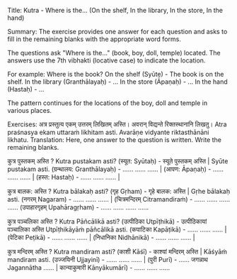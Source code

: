 Title: Kutra - Where is the... (On the shelf, In the library, In the store, In the hand)

Summary:
The exercise provides one answer for each question and asks to fill in the remaining blanks with the appropriate word forms.

The questions ask "Where is the..." (book, boy, doll, temple) located. The answers use the 7th vibhakti (locative case) to indicate the location.

For example:
Where is the book? 
On the shelf (Syūte) - The book is on the shelf.
In the library (Granthālayaḥ) - ...
In the store (Āpaṇaḥ) - ...
In the hand (Hastaḥ) - ...

The pattern continues for the locations of the boy, doll and temple in various places.

Exercises:
अत्र प्रस्तुत्य एकम् उत्तरम् लिखितम् अस्ति। अवरान् विद्यन्ते रिक्तस्थानानि लिखतु।
Atra praśnasya ekam uttaraṁ likhitam asti. Avarāṇe vidyante riktasthānāni likhatu.
Translation: Here, one answer to the question is written. Write the remaining blanks.

कुत्र पुस्तकम् अस्ति ? Kutra pustakam asti?
(स्यूत: Syūtaḥ) - स्यूते पुस्तकम् अस्ति |
Syūte pustakam asti.
(ग्रन्थालय: Granthālayaḥ) - ...... ...... ...... |
(आपण: Āpaṇaḥ) - ...... ...... ...... |
(हस्त: Hastaḥ) - ...... ...... ...... |

कुत्र बालक: अस्ति ? Kutra bālakaḥ asti?
(गृह Gṛham) - गृहे बालक: अस्ति | Gṛhe bālakaḥ asti.
(नगरम् Nagaram) - ...... ...... ...... |
(चित्रमन्दिरम् Citramandiraṁ) - ...... ...... ...... ......
(उपाहारगृहम् Upahāragṛham) - ...... ...... ...... ......

कुत्र पञ्चलिका अस्ति ? Kutra Pāñcālikā asti?
(उत्पीठिका Utpīṭhikā) - उत्पीठिकायां पञ्चालिका अस्ति
Utpīṭhikāyāṁ pāñcālikā asti.
(कपाटिका Kapāṭikā) - ...... ...... ...... |
(पेटिका Peṭikā) - ...... ...... ...... |
(निधानिका Nidhānikā) - ...... ...... ...... |

कुत्र मन्दिरम् अस्ति ? Kutra mandiram asti?
(काशी Kāśī) - काश्यां मन्दिरम् अस्ति |
Kāśyāṁ mandiram asti.
(उज्जयिनी Ujjayinī) - ...... ...... ...... |
(पुरी Purī) - ...... जगन्नाथ Jagannātha ...... |
कान्याकुमारी Kānyākumārī) - ...... ...... ......

